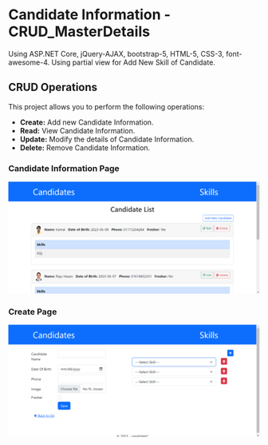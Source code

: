 # Candidate Information - CRUD_MasterDetails
Using ASP.NET Core, jQuery-AJAX, bootstrap-5, HTML-5, CSS-3, font-awesome-4.
Using partial view for Add New Skill of Candidate.

## CRUD Operations

This project allows you to perform the following operations:

- **Create:** Add new Candidate Information.
- **Read:** View Candidate Information.
- **Update:** Modify the details of Candidate Information.
- **Delete:** Remove Candidate Information.

### Candidate Information Page
![image](https://github.com/shahidulalam447/candidateInfoCRUD_MasterDetailsAspDotNetCore/blob/master/CandidateList.png)

### Create Page
![image](https://github.com/shahidulalam447/candidateInfoCRUD_MasterDetailsAspDotNetCore/blob/master/Create.png)


